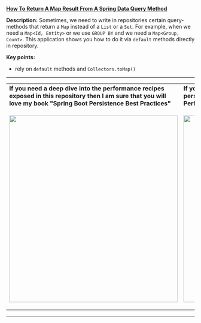 **[How To Return A Map Result From A Spring Data Query Method](https://github.com/AnghelLeonard/Hibernate-SpringBoot/tree/master/HibernateSpringBootResultSetMap)**
 
**Description:** Sometimes, we need to write in repositories certain query-methods that return a `Map` instead of a `List` or a `Set`. For example, when we need a `Map<Id, Entity>` or we use `GROUP BY` and we need a `Map<Group, Count>`. This application shows you how to do it via `default` methods directly in repository.

**Key points:**
- rely on `default` methods and `Collectors.toMap()`
     
-----------------------------------------------------------------------------------------------------------------------    
<table>
     <tr><td><b>If you need a deep dive into the performance recipes exposed in this repository then I am sure that you will love my book "Spring Boot Persistence Best Practices"</b></td><td><b>If you need a hand of tips and illustrations of 100+ Java persistence performance issues then "Java Persistence Performance Illustrated Guide" is for you.</b></td></tr>
     <tr><td>
<a href="https://www.apress.com/us/book/9781484256251"><p align="left"><img src="https://github.com/AnghelLeonard/Hibernate-SpringBoot/blob/master/Spring%20Boot%20Persistence%20Best%20Practices.jpg" height="500" width="450"/></p></a>
</td><td>
<a href="https://leanpub.com/java-persistence-performance-illustrated-guide"><p align="right"><img src="https://github.com/AnghelLeonard/Hibernate-SpringBoot/blob/master/Java%20Persistence%20Performance%20Illustrated%20Guide.jpg" height="500" width="450"/></p></a>
</td></tr></table>

-----------------------------------------------------------------------------------------------------------------------    

